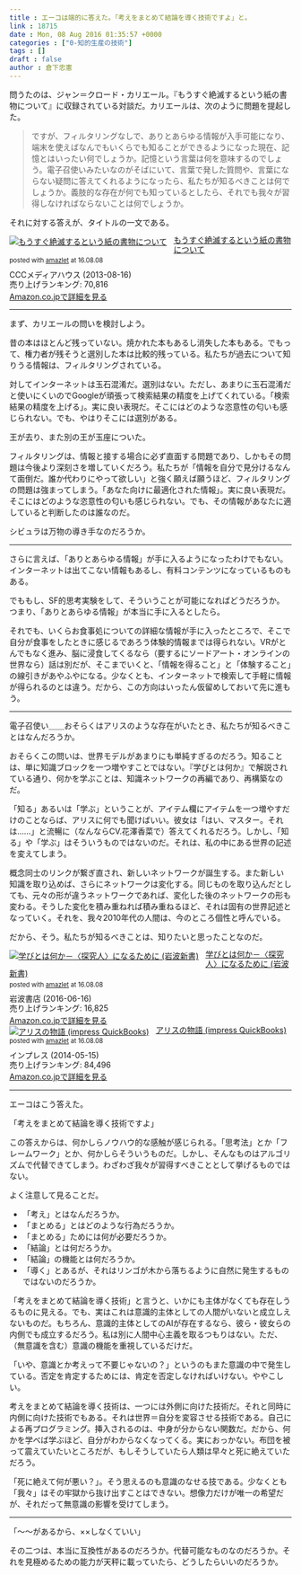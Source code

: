 ```yaml
---
title : エーコは端的に答えた。「考えをまとめて結論を導く技術ですよ」と。
link : 18715
date : Mon, 08 Aug 2016 01:35:57 +0000
categories : ["0-知的生産の技術"]
tags : []
draft : false
author : 倉下忠憲
---
```


問うたのは、ジャン＝クロード・カリエール。『もうすぐ絶滅するという紙の書物について』に収録されている対談だ。カリエールは、次のように問題を提起した。

<blockquote>
ですが、フィルタリングなしで、ありとあらゆる情報が入手可能になり、端末を使えばなんでもいくらでも知ることができるようになった現在、記憶とはいったい何でしょうか。記憶という言葉は何を意味するのでしょう。電子召使いみたいなのがそばにいて、言葉で発した質問や、言葉にならない疑問に答えてくれるようになったら、私たちが知るべきことは何でしょうか。義肢的な存在が何でも知っているとしたら、それでも我々が習得しなければならないことは何でしょうか。
</blockquote>

それに対する答えが、タイトルの一文である。

<div class="amazlet-box" style="margin-bottom:0px;"><div class="amazlet-image" style="float:left;margin:0px 12px 1px 0px;"><a href="http://www.amazon.co.jp/exec/obidos/ASIN/B00ELAKWO4/rashita1000-22/ref=nosim/" name="amazletlink" target="_blank"><img src="http://ecx.images-amazon.com/images/I/51DZ6nh%2BjkL._SL160_.jpg" alt="もうすぐ絶滅するという紙の書物について" style="border: none;" /></a></div><div class="amazlet-info" style="line-height:120%; margin-bottom: 10px"><div class="amazlet-name" style="margin-bottom:10px;line-height:120%"><a href="http://www.amazon.co.jp/exec/obidos/ASIN/B00ELAKWO4/rashita1000-22/ref=nosim/" name="amazletlink" target="_blank">もうすぐ絶滅するという紙の書物について</a><div class="amazlet-powered-date" style="font-size:80%;margin-top:5px;line-height:120%">posted with <a href="http://www.amazlet.com/" title="amazlet" target="_blank">amazlet</a> at 16.08.08</div></div><div class="amazlet-detail">CCCメディアハウス (2013-08-16)<br />売り上げランキング: 70,816<br /></div><div class="amazlet-sub-info" style="float: left;"><div class="amazlet-link" style="margin-top: 5px"><a href="http://www.amazon.co.jp/exec/obidos/ASIN/B00ELAKWO4/rashita1000-22/ref=nosim/" name="amazletlink" target="_blank">Amazon.co.jpで詳細を見る</a></div></div></div><div class="amazlet-footer" style="clear: left"></div></div>

<hr />

まず、カリエールの問いを検討しよう。

昔の本はほとんど残っていない。焼かれた本もあるし消失した本もある。でもって、権力者が残そうと選別した本は比較的残っている。私たちが過去について知りうる情報は、フィルタリングされている。

対してインターネットは玉石混淆だ。選別はない。ただし、あまりに玉石混淆だと使いにくいのでGoogleが頑張って検索結果の精度を上げてくれている。「検索結果の精度を上げる」。実に良い表現だ。そこにはどのような恣意性の匂いも感じられない。でも、やはりそこには選別がある。

王が去り、また別の王が玉座についた。

フィルタリングは、情報と接する場合に必ず直面する問題であり、しかもその問題は今後より深刻さを増していくだろう。私たちが「情報を自分で見分けるなんて面倒だ。誰か代わりにやって欲しい」と強く願えば願うほど、フィルタリングの問題は強まってしまう。「あなた向けに最適化された情報」。実に良い表現だ。そこにはどのような恣意性の匂いも感じられない。でも、その情報があなたに適していると判断したのは誰なのだ。

シビュラは万物の導き手なのだろうか。

<hr />

さらに言えば、「ありとあらゆる情報」が手に入るようになったわけでもない。インターネットは出てこない情報もあるし、有料コンテンツになっているものもある。

でももし、SF的思考実験をして、そういうことが可能になればどうだろうか。つまり、「ありとあらゆる情報」が本当に手に入るとしたら。

それでも、いくらお食事処についての詳細な情報が手に入ったところで、そこで自分が食事をしたときに感じるであろう体験的情報までは得られない。VRがとんでもなく進み、脳に浸食してくるなら（要するにソードアート・オンラインの世界なら）話は別だが、そこまでいくと、「情報を得ること」と「体験すること」の線引きがあやふやになる。少なくとも、インターネットで検索して手軽に情報が得られるのとは違う。だから、この方向はいったん仮留めしておいて先に進もう。

<hr />

電子召使い＿＿おそらくはアリスのような存在がいたとき、私たちが知るべきことはなんだろうか。

おそらくこの問いは、世界モデルがあまりにも単純すぎるのだろう。知ることは、単に知識ブロックを一つ増やすことではない。『学びとは何か』で解説されている通り、何かを学ぶことは、知識ネットワークの再編であり、再構築なのだ。

「知る」あるいは「学ぶ」ということが、アイテム欄にアイテムを一つ増やすだけのことならば、アリスに何でも聞けばいい。彼女は「はい、マスター。それは……」と流暢に（なんならCV.花澤香菜で）答えてくれるだろう。しかし、「知る」や「学ぶ」はそういうものではないのだ。それは、私の中にある世界の記述を変えてしまう。

概念同士のリンクが繋ぎ直され、新しいネットワークが誕生する。また新しい知識を取り込めば、さらにネットワークは変化する。同じものを取り込んだとしても、元々の形が違うネットワークであれば、変化した後のネットワークの形も変わる。そうした変化を積み重ねれば積み重ねるほど、それは固有の世界記述となっていく。それを、我々2010年代の人間は、今のところ個性と呼んでいる。

だから、そう。私たちが知るべきことは、知りたいと思ったことなのだ。

<div class="amazlet-box" style="margin-bottom:0px;"><div class="amazlet-image" style="float:left;margin:0px 12px 1px 0px;"><a href="http://www.amazon.co.jp/exec/obidos/ASIN/B01GF9HOH6/rashita1000-22/ref=nosim/" name="amazletlink" target="_blank"><img src="http://ecx.images-amazon.com/images/I/41bFJEZZ3IL._SL160_.jpg" alt="学びとは何か－〈探究人〉になるために (岩波新書)" style="border: none;" /></a></div><div class="amazlet-info" style="line-height:120%; margin-bottom: 10px"><div class="amazlet-name" style="margin-bottom:10px;line-height:120%"><a href="http://www.amazon.co.jp/exec/obidos/ASIN/B01GF9HOH6/rashita1000-22/ref=nosim/" name="amazletlink" target="_blank">学びとは何か－〈探究人〉になるために (岩波新書)</a><div class="amazlet-powered-date" style="font-size:80%;margin-top:5px;line-height:120%">posted with <a href="http://www.amazlet.com/" title="amazlet" target="_blank">amazlet</a> at 16.08.08</div></div><div class="amazlet-detail">岩波書店 (2016-06-16)<br />売り上げランキング: 16,825<br /></div><div class="amazlet-sub-info" style="float: left;"><div class="amazlet-link" style="margin-top: 5px"><a href="http://www.amazon.co.jp/exec/obidos/ASIN/B01GF9HOH6/rashita1000-22/ref=nosim/" name="amazletlink" target="_blank">Amazon.co.jpで詳細を見る</a></div></div></div><div class="amazlet-footer" style="clear: left"></div></div>

<div class="amazlet-box" style="margin-bottom:0px;"><div class="amazlet-image" style="float:left;margin:0px 12px 1px 0px;"><a href="http://www.amazon.co.jp/exec/obidos/ASIN/B00K1E2026/rashita1000-22/ref=nosim/" name="amazletlink" target="_blank"><img src="http://ecx.images-amazon.com/images/I/517CiZk5JrL._SL160_.jpg" alt="アリスの物語 (impress QuickBooks)" style="border: none;" /></a></div><div class="amazlet-info" style="line-height:120%; margin-bottom: 10px"><div class="amazlet-name" style="margin-bottom:10px;line-height:120%"><a href="http://www.amazon.co.jp/exec/obidos/ASIN/B00K1E2026/rashita1000-22/ref=nosim/" name="amazletlink" target="_blank">アリスの物語 (impress QuickBooks)</a><div class="amazlet-powered-date" style="font-size:80%;margin-top:5px;line-height:120%">posted with <a href="http://www.amazlet.com/" title="amazlet" target="_blank">amazlet</a> at 16.08.08</div></div><div class="amazlet-detail">インプレス (2014-05-15)<br />売り上げランキング: 84,496<br /></div><div class="amazlet-sub-info" style="float: left;"><div class="amazlet-link" style="margin-top: 5px"><a href="http://www.amazon.co.jp/exec/obidos/ASIN/B00K1E2026/rashita1000-22/ref=nosim/" name="amazletlink" target="_blank">Amazon.co.jpで詳細を見る</a></div></div></div><div class="amazlet-footer" style="clear: left"></div></div>

<hr />

エーコはこう答えた。

「考えをまとめて結論を導く技術ですよ」

この答えからは、何かしらノウハウ的な感触が感じられる。「思考法」とか「フレームワーク」とか、何かしらそういうものだ。しかし、そんなものはアルゴリズムで代替できてしまう。わざわざ我々が習得すべきこととして挙げるものではない。

よく注意して見ることだ。

<ul>
<li>「考え」とはなんだろうか。</li>
<li>「まとめる」とはどのような行為だろうか。</li>
<li>「まとめる」ためには何が必要だろうか。</li>
<li>「結論」とは何だろうか。</li>
<li>「結論」の機能とは何だろうか。</li>
<li>「導く」とあるが、それはリンゴが木から落ちるように自然に発生するものではないのだろうか。</li>
</ul>

「考えをまとめて結論を導く技術」と言うと、いかにも主体がなくても存在しうるものに見える。でも、実はこれは意識的主体としての人間がいないと成立しえないものだ。もちろん、意識的主体としてのAIが存在するなら、彼ら・彼女らの内側でも成立するだろう。私は別に人間中心主義を取るつもりはない。ただ、（無意識を含む）意識の機能を重視しているだけだ。

「いや、意識とか考えって不要じゃないの？」というのもまた意識の中で発生している。否定を肯定するためには、肯定を否定しなければいけない。ややこしい。

考えをまとめて結論を導く技術は、一つには外側に向けた技術だ。それと同時に内側に向けた技術でもある。それは世界＝自分を変容させる技術である。自己による再プログラミング。挿入されるのは、中身が分からない関数だ。だから、何かを学べば学ぶほど、自分がわからなくなってくる。実におっかない。布団を被って震えていたいところだが、もしそうしていたら人類は早々と死に絶えていただろう。

「死に絶えて何が悪い？」。そう思えるのも意識のなせる技である。少なくとも「我々」はその牢獄から抜け出すことはできない。想像力だけが唯一の希望だが、それだって無意識の影響を受けてしまう。

<hr />

「〜〜があるから、××しなくていい」

その二つは、本当に互換性があるのだろうか。代替可能なものなのだろうか。それを見極めるための能力が天秤に載っていたら、どうしたらいいのだろうか。

